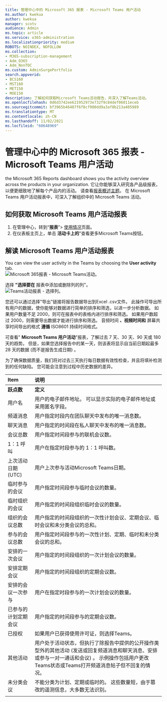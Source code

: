 ```yaml
---
title: 管理中心中的 Microsoft 365 报表 - Microsoft Teams 用户活动
ms.author: kwekua
author: kwekua
manager: scotv
audience: Admin
ms.topic: article
ms.service: o365-administration
ms.localizationpriority: medium
ROBOTS: NOINDEX, NOFOLLOW
ms.collection:
- M365-subscription-management
- Adm_O365
- Adm_NonTOC
ms.custom: AdminSurgePortfolio
search.appverid:
- BCS160
- MST160
- MET150
- MOE150
description: 了解如何获取Microsoft Teams活动报告，并深入了解Teams活动。
ms.openlocfilehash: 0d6d3742ee621952973e732f9c84def06011eceb
ms.sourcegitcommit: bf3965b46487f6f8cf900dd9a3af8b213a405989
ms.translationtype: MT
ms.contentlocale: zh-CN
ms.lasthandoff: 11/02/2021
ms.locfileid: "60648969"
---
```

# <a name="microsoft-365-reports-in-the-admin-center---microsoft-teams-user-activity"></a>管理中心中的 Microsoft 365 报表 - Microsoft Teams 用户活动

the Microsoft 365 Reports dashboard shows you the activity overview across the products in your organization. 它让你能够深入研究各产品级报表，以便更细致地了解每个产品内的活动。 请查看[报表概述主题](activity-reports.md)。 在 Microsoft Teams 用户活动报表中，可深入了解组织中的 Microsoft Teams 活动。
 
## <a name="how-to-get-to-the-microsoft-teams-user-activity-report"></a>如何获取 Microsoft Teams 用户活动报表

1. 在管理中心，转到“**报表**”\> <a href="https://go.microsoft.com/fwlink/p/?linkid=2074756" target="_blank">使用情况</a>页面。
2. 在仪表板主页上，单击 **活动卡上的**"查看更多Microsoft Teams按钮。

## <a name="interpret-the-microsoft-teams-user-activity-report"></a>解读 Microsoft Teams 用户活动报表

You can view the user activity in the Teams by choosing the **User activity** tab. <br/>![Microsoft 365报表 - Microsoft Teams活动。](../../media/1011877f-3cf0-4417-9447-91d0b2312aab.png)

选择 **"选择要在** 报表中添加或删除列的列"。  <br/> ![Teams活动报表 - 选择列。](../../media/6d3c013e-2c5e-4d66-bb41-998aa4bd1c20.png)

您还可以通过选择"导出"链接将报告数据导出到Excel .csv文件。  此操作可导出所有用户的数据，使你能够对数据进行简单的排序和筛选，以进一步分析数据。 如果用户数量不足 2000，则可在报表中的表格内进行排序和筛选。 如果用户数超过 2000，则需要导出数据才能进行排序和筛选。 音频时间 **、视频时间和** 屏幕共享时间导出的格式 **遵循** ISO8601 持续时间格式。

可查看" **Microsoft Teams 用户活动**"报表，了解过去 7 天、30 天、90 天或 180 天的趋势。 但是，如果您选择报告中的某一天，则该表将显示自当前日期起最多 28 天的数据 (而不是报告生成日期) 。

为了确保数据质量，我们将对过去三天执行每日数据有效性检查，并且将填补检测到的任何缺陷。 您可能会注意到过程中历史数据的差异。

|Item|说明|
|:-----|:-----|
|**跃点数**|**定义**|
|用户名  <br/> |用户的电子邮件地址。 可以显示实际的电子邮件地址或采用匿名字段。   <br/> |
|频道消息   <br/> |用户指定时段内在团队聊天中发布的唯一消息数。  <br/> |
|聊天消息   <br/> |用户指定的时间段在私人聊天中发布的唯一消息数。  <br/> |
|会议总数   <br/> |用户指定时间段参与的联机会议数。  <br/> |
|1：1 呼叫   <br/> | 用户在指定时段参与的 1：1 呼叫数。  <br/> |
|上次活动日期 (UTC)   <br/> |用户上次参与活动Microsoft Teams日期。<br/> |
|临时参与的会议   <br/> | 用户指定时间段参与临时会议的数量。  <br/> |
|临时组织的会议 <br/> |用户指定的时间段组织临时会议的数量。 <br/>|
|组织的会议总数  <br/> |用户指定的时间段组织的一次性计划会议、定期会议、临时会议和未分类会议的总和。  <br/> |
|参与的会议总数  <br/> |用户指定时间段参与的一次性计划、定期、临时和未分类会议的总和。  <br/> |
|安排的一次会议  <br/> |用户指定的时间段组织的一次计划会议的数量。  <br/> |
|安排定期会议  <br/> |用户指定的时间段组织的定期会议数。  <br/> |
|安排的会议一次参与  <br/> |用户在指定时段参与的一次计划会议的数量。  <br/> |
|已参与的计划定期会议  <br/> |用户指定的时间段参与的定期会议数。  <br/> |
|已授权  <br/> |如果用户已获得使用许可证，则选择Teams。 <br/>|
|其他活动  <br/>|用户处于活动状态，但执行了除报告中提供的公开操作类型外的其他活动 (发送或回复频道消息和聊天消息、安排或参与一对一通话和会议) 。 示例操作包括用户更改Teams状态或Teams打开频道消息帖子但不回复的情况。  <br/>|
|未分类会议 <br/>|不能分类为计划、定期或临时的。 这些数量短，由于篡改的遥测信息，大多数无法识别。 |
|||
